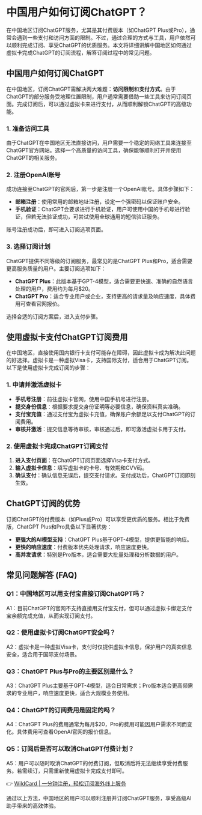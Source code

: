 # 中国用户如何订阅ChatGPT？

在中国地区订阅ChatGPT服务，尤其是其付费版本（如ChatGPT Plus或Pro），通常会遇到一些支付和访问方面的限制。不过，通过合理的方式与工具，用户依然可以顺利完成订阅、享受ChatGPT的优质服务。本文将详细讲解中国地区如何通过虚拟卡完成ChatGPT的订阅流程，解答订阅过程中的常见问题。

## 中国用户如何订阅ChatGPT

在中国地区，订阅ChatGPT需解决两大难题：**访问限制**和**支付方式**。由于ChatGPT的部分服务受地理位置限制，用户通常需要借助一些工具来访问订阅页面。完成订阅后，可以通过虚拟卡来进行支付，从而顺利解锁ChatGPT的高级功能。

### 1. 准备访问工具

由于ChatGPT在中国地区无法直接访问，用户需要一个稳定的网络工具来连接至ChatGPT官方网站。选择一个高质量的访问工具，确保能够顺利打开并使用ChatGPT的相关服务。

### 2. 注册OpenAI账号

成功连接至ChatGPT的官网后，第一步是注册一个OpenAI账号。具体步骤如下：

- **邮箱注册**：使用常用的邮箱地址注册，设定一个强密码以保证账户安全。
- **手机验证**：ChatGPT会要求进行手机验证，用户可使用中国的手机号进行验证，但若无法验证成功，可尝试使用全球通用的短信验证服务。

账号注册成功后，即可进入订阅选项页面。

### 3. 选择订阅计划

ChatGPT提供不同等级的订阅服务，最常见的是ChatGPT Plus和Pro，适合需要更高服务质量的用户。主要订阅选项如下：

- **ChatGPT Plus**：此版本基于GPT-4模型，适合需要更快速、准确的自然语言处理的用户，费用约为每月$20。
- **ChatGPT Pro**：适合专业用户或企业，支持更高的请求量及响应速度，具体费用可查看官网报价。

选择合适的订阅方案后，进入支付步骤。

## 使用虚拟卡支付ChatGPT订阅费用

在中国地区，直接使用国内银行卡支付可能存在障碍，因此虚拟卡成为解决此问题的好选择。虚拟卡是一种虚拟Visa卡，支持国际支付，适合用于ChatGPT订阅。以下是使用虚拟卡完成订阅的步骤：

### 1. 申请并激活虚拟卡

- **手机号注册**：前往虚拟卡官网，使用中国手机号进行注册。
- **提交身份信息**：根据要求提交身份证明等必要信息，确保资料真实准确。
- **支付宝充值**：通过支付宝为虚拟卡充值，确保账户余额足以支付ChatGPT的订阅费用。
- **审核并激活**：提交信息等待审核，审核通过后，即可激活虚拟卡用于支付。

### 2. 使用虚拟卡完成ChatGPT订阅支付

1. **进入支付页面**：在ChatGPT订阅页面选择Visa卡支付方式。
2. **输入虚拟卡信息**：填写虚拟卡的卡号、有效期和CVV码。
3. **确认支付**：确认信息无误后，提交支付请求。支付成功后，ChatGPT订阅即刻生效。

## ChatGPT订阅的优势

订阅ChatGPT的付费版本（如Plus或Pro）可以享受更优质的服务。相比于免费版，ChatGPT Plus和Pro具备以下显著优势：

- **更强大的AI模型支持**：ChatGPT Plus基于GPT-4模型，提供更智能的响应。
- **更快的响应速度**：付费版本优先处理请求，响应速度更快。
- **高并发请求**：特别是Pro版本，适合需要大批量处理和分析数据的用户。

## 常见问题解答 (FAQ)

### Q1：中国地区可以用支付宝直接订阅ChatGPT吗？

A1：目前ChatGPT的官网不支持直接用支付宝支付，但可以通过虚拟卡绑定支付宝余额完成充值，从而实现订阅支付。

### Q2：使用虚拟卡订阅ChatGPT安全吗？

A2：虚拟卡是一种虚拟Visa卡，支付时仅提供虚拟卡信息，保护用户的真实信息安全，适合用于国际支付场景。

### Q3：ChatGPT Plus与Pro的主要区别是什么？

A3：ChatGPT Plus主要基于GPT-4模型，适合日常需求；Pro版本适合更高频需求的专业用户，响应速度更快，适合大规模业务使用。

### Q4：ChatGPT的订阅费用是固定的吗？

A4：ChatGPT Plus的费用通常为每月$20，Pro的费用可能因用户需求不同而变化。具体费用可查看OpenAI官网的报价信息。

### Q5：订阅后是否可以取消ChatGPT付费计划？

A5：用户可以随时取消ChatGPT的付费订阅，但取消后将无法继续享受付费服务。若需续订，只需重新使用虚拟卡完成支付即可。

👉 [WildCard | 一分钟注册，轻松订阅海外线上服务](https://bbtdd.com/WildCard)

通过以上方法，中国地区的用户可以顺利注册并订阅ChatGPT服务，享受高级AI助手带来的高效体验。